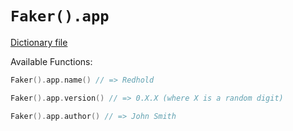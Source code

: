 # `Faker().app`

[Dictionary file](../src/main/resources/locales/en/app.yml)

Available Functions:  
```kotlin
Faker().app.name() // => Redhold

Faker().app.version() // => 0.X.X (where X is a random digit)

Faker().app.author() // => John Smith
```
